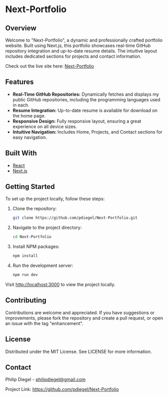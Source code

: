 # Next-Portfolio

## Overview

Welcome to "Next-Portfolio", a dynamic and professionally crafted portfolio website. Built using Next.js, this portfolio showcases real-time GitHub repository integration and up-to-date resume details. The intuitive layout includes dedicated sections for projects and contact information.

Check out the live site here: [Next-Portfolio](https://next-portfolio-kappa-rust.vercel.app/)

## Features

- **Real-Time GitHub Repositories:** Dynamically fetches and displays my public GitHub repositories, including the programming languages used in each.
- **Resume Integration:** Up-to-date resume is available for download on the home page.
- **Responsive Design:** Fully responsive layout, ensuring a great experience on all device sizes.
- **Intuitive Navigation:** Includes Home, Projects, and Contact sections for easy navigation.

## Built With

- [React](https://reactjs.org/)
- [Next.js](https://nextjs.org/)

## Getting Started

To set up the project locally, follow these steps:

1. Clone the repository:

    ```sh
    git clone https://github.com/pdiegel/Next-Portfolio.git
    ```

2. Navigate to the project directory:

    ```sh
    cd Next-Portfolio
    ```

3. Install NPM packages:

    ```sh
    npm install
    ```

4. Run the development server:

    ```sh
    npm run dev
    ```

Visit <http://localhost:3000> to view the project locally.

## Contributing

Contributions are welcome and appreciated. If you have suggestions or improvements, please fork the repository and create a pull request, or open an issue with the tag "enhancement".

## License

Distributed under the MIT License. See LICENSE for more information.

## Contact

Philip Diegel - <philipdiegel@gmail.com>

Project Link: <https://github.com/pdiegel/Next-Portfolio>
